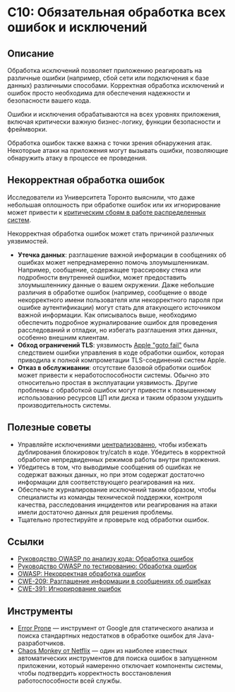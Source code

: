 # C10: Обязательная обработка всех ошибок и исключений

## Описание

Обработка исключений позволяет приложению реагировать на различные ошибки (например, сбой сети или подключения к базе данных) различными способами. Корректная обработка исключений и ошибок просто необходима для обеспечения надежности и безопасности вашего кода.

Ошибки и исключения обрабатываются на всех уровнях приложения, включая критически важную бизнес-логику, функции безопасности и фреймворки.

Обработка ошибок также важна с точки зрения обнаружения атак. Некоторые атаки на приложения могут вызывать ошибки, позволяющие обнаружить атаку в процессе ее проведения.

## Некорректная обработка ошибок

Исследователи из Университета Торонто выяснили, что даже небольшая оплошность при обработке ошибок или их игнорирование может привести к [критическим сбоям в работе распределенных систем](https://www.usenix.org/system/files/conference/osdi14/osdi14-paper-yuan.pdf).

Некорректная обработка ошибок может стать причиной различных уязвимостей.

* __Утечка данных__: разглашение важной информации в сообщениях об ошибках может непреднамеренно помочь злоумышленникам. Например, сообщение, содержащее трассировку стека или подробности внутренней ошибки, может предоставить злоумышленнику данные о вашем окружении. Даже небольшие различия в обработке ошибок (например, сообщение о вводе некорректного имени пользователя или некорректного пароля при ошибке аутентификации) могут стать для атакующего источником важной информации. Как описывалось выше, необходимо обеспечить подробное журналирование ошибок для проведения расследований и отладки, но избегать разглашения этих данных, особенно внешним клиентам.
* __Обход ограничений TLS__: уязвимость [Apple "goto fail"](https://www.dwheeler.com/essays/apple-goto-fail.html) была следствием ошибки управления в коде обработки ошибок, которая приводила к полной компрометации TLS-соединений систем Apple.
* __Отказ в обслуживании__: отсутствие базовой обработки ошибок может привести к неработоспособности системы. Обычно это относительно простая в эксплуатации уязвимость. Другие проблемы с обработкой ошибок могут привести к повышенному использованию ресурсов ЦП или диска и таким образом ухудшить производительность системы.

## Полезные советы

* Управляйте исключениями [централизованно](https://www.owasp.org/index.php/Error_Handling#Centralised_exception_handling_.28Struts_Example.29), чтобы избежать дублирования блокировок try/catch в коде. Убедитесь в корректной обработке непредвиденных режимов работы внутри приложения.
* Убедитесь в том, что выводимые сообщения об ошибках не содержат важных данных, но при этом содержат достаточно информации для соответствующего реагирования на них.
* Обеспечьте журналирование исключений таким образом, чтобы специалисты из команды технической поддержки, контроля качества, расследования инцидентов или реагирования на атаки имели достаточно данных для решения проблемы.
* Тщательно протестируйте и проверьте код обработки ошибок.

## Ссылки

* [Руководство OWASP по анализу кода: Обработка ошибок](https://www.owasp.org/index.php/Error_Handling)
* [Руководство OWASP по тестированию: Обработка ошибок](https://www.owasp.org/index.php/Testing_for_Error_Handling)
* [OWASP: Некорректная обработка ошибок](https://www.owasp.org/index.php/Improper_Error_Handling)
* [CWE-209: Разглашение информации в сообщениях об ошибках](https://cwe.mitre.org/data/definitions/209.html)
* [CWE-391: Игнорирование ошибок](https://cwe.mitre.org/data/definitions/391.html)

## Инструменты

* [Error Prone](http://errorprone.info/) — инструмент от Google для статического анализа и поиска стандартных недостатков в обработке ошибок для Java-разработчиков.
* [Chaos Monkey от Netflix](https://github.com/Netflix/SimianArmy) — один из наиболее известных автоматических инструментов для поиска ошибок в запущенном приложении, который намеренно отключает компоненты системы, чтобы подтвердить корректность восстановления работоспособности всей службы.